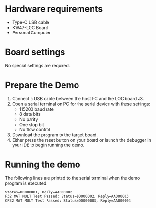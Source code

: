 Hardware requirements
=====================
- Type-C USB cable
- KW47-LOC Board
- Personal Computer

Board settings
==============
No special settings are required.

Prepare the Demo
================
1. Connect a USB cable between the host PC and the LOC board J3.
2. Open a serial terminal on PC for the serial device with these settings:
    - 115200 baud rate
    - 8 data bits
    - No parity
    - One stop bit
    - No flow control
3. Download the program to the target board.
4. Either press the reset button on your board or launch the debugger in your IDE to begin running
   the demo.

Running the demo
================
The following lines are printed to the serial terminal when the demo program is executed.
~~~~~~~~~~~~~~~~~~~~~~~~~~~~~~~~~~~~~~~~
Status=DD000001, Reply=AA000002
F32 MAT MULT Test Passed: Status=DD000002, Reply=AA000003
CF32 MAT MULT Test Passed: Status=DD000003, Reply=AA000004
~~~~~~~~~~~~~~~~~~~~~~~~~~~~~~~~~~~~~~~~

